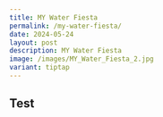 ```yaml
---
title: MY Water Fiesta
permalink: /my-water-fiesta/
date: 2024-05-24
layout: post
description: MY Water Fiesta
image: /images/MY_Water_Fiesta_2.jpg
variant: tiptap
---
```

<h2>Test</h2>
<p></p>